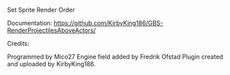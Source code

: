 Set Sprite Render Order

Documentation: https://github.com/KirbyKing186/GBS-RenderProjectilesAboveActors/


Credits:

Programmed by Mico27
Engine field added by Fredrik Ofstad
Plugin created and uploaded by KirbyKing186.